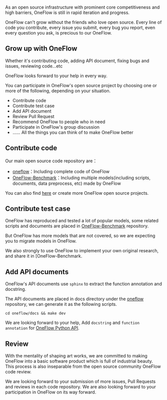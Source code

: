 As an open source infrastructure with prominent core competitiveness and high barriers, OneFlow is still in rapid iteration and progress. 

OneFlow can't grow without the friends who love open source. Every line of code you contribute, every issue you submit, every bug you report, even every question you ask, is precious to our OneFlow. 

## Grow up with OneFlow

Whether it's contributing code, adding API document, fixing bugs and issues, reviewing code...etc

OneFlow looks forward to your help in every way. 

You can participate in OneFlow's open source project by choosing one or more of the following, depending on your situation. 

* Contribute code
* Contribute test case
* Add API document
* Review Pull Request
* Recommend OneFlow to people who in need
* Participate in OneFlow's group discussion
* …… All the things you can think of to make OneFlow better


## Contribute code

Our main open source code repository are：

* [oneflow](https://github.com/Oneflow-Inc/oneflow)：Including complete code of OneFlow 
* [OneFlow-Benchmark](https://github.com/Oneflow-Inc/OneFlow-Benchmark)：Including multiple models(including scripts, documents, data preprocess, etc) made by OneFlow

You can also find [here](https://github.com/Oneflow-Inc) or create more OneFlow open source projects.  

## Contribute test case

OneFlow has reproduced and tested a lot of popular models, some related scripts and documents are placed in [OneFlow-Benchmark](https://github.com/Oneflow-Inc/OneFlow-Benchmark) repository. 

But OneFlow has more models that are not covered, so we are expecting you to migrate models in OneFlow. 

We also strongly to use OneFlow to implement your own original research, and share it in [OneFlow-Benchmark. 

## Add API documents

OneFlow's API documents use `sphinx` to extract the function annotation and docstring. 

The API documents are placed in docs directory under the [oneflow](https://github.com/Oneflow-Inc/oneflow) repository, we can generate it as the following scripts. 

```shell
cd oneflow/docs && make dev
```

We are looking forward to your help, Add `docstring` and `function annotation` for [OneFlow Python API](https://github.com/Oneflow-Inc/oneflow/tree/develop/oneflow/python). 

## Review

With the mentality of shaping art works, we are committed to making OneFlow into a basic software product which is full of industrial beauty. This process is also inseparable from the open source community OneFlow code review.

We are looking forward to your submission of more issues, Pull Requests and reviews in each code repository. We are also looking forward to your participation in OneFlow on its way forward. 


